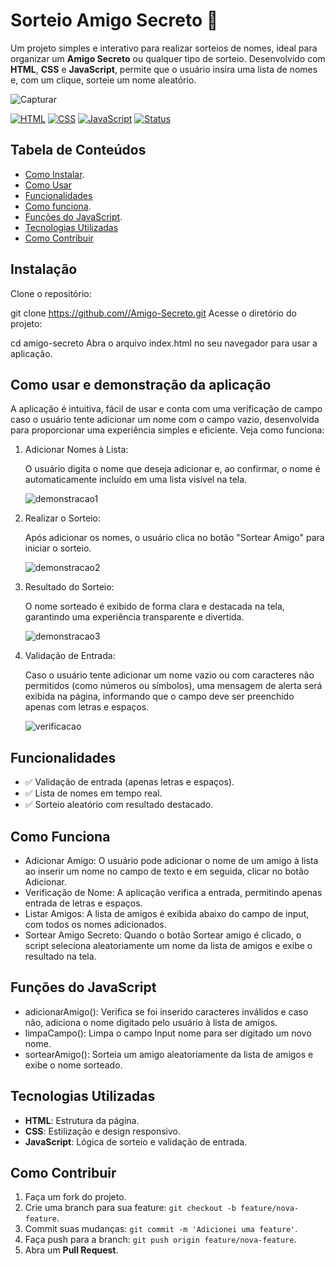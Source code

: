 # Sorteio Amigo Secreto 🎁
Um projeto simples e interativo para realizar sorteios de nomes, ideal para organizar um **Amigo Secreto** ou qualquer tipo de sorteio. Desenvolvido com **HTML**, **CSS** e **JavaScript**, permite que o usuário insira uma lista de nomes e, com um clique, sorteie um nome aleatório.

![Capturar](https://github.com/user-attachments/assets/6483e30e-077c-4217-9bce-4d28d5787db4)

[![HTML](https://img.shields.io/badge/HTML5-E34F26?style=for-the-badge&logo=html5&logoColor=white)](https://developer.mozilla.org/pt-BR/docs/Web/HTML)
[![CSS](https://img.shields.io/badge/CSS3-1572B6?style=for-the-badge&logo=css3&logoColor=white)](https://developer.mozilla.org/pt-BR/docs/Web/CSS)
[![JavaScript](https://img.shields.io/badge/JavaScript-F7DF1E?style=for-the-badge&logo=javascript&logoColor=black)](https://developer.mozilla.org/pt-BR/docs/Web/JavaScript)
[![Status](https://img.shields.io/badge/STATUS-EM%20DESENVOLVIMENTO-green?style=for-the-badge)]()


## Tabela de Conteúdos
- [Como Instalar](#Como-Instalar).
- [Como Usar](#Como-usar-e-demonstração-da-aplicação)
- [Funcionalidades](#funcionalidades)
- [Como funciona](#Como-funciona).
- [Funções do JavaScript](#Funções-do-Javascript).
- [Tecnologias Utilizadas](#Tecnologias-utilizadas)
- [Como Contribuir](#Como-contribuir)

## Instalação
Clone o repositório:

git clone https://github.com//Amigo-Secreto.git
Acesse o diretório do projeto:

cd amigo-secreto
Abra o arquivo index.html no seu navegador para usar a aplicação.

## Como usar e demonstração da aplicação
A aplicação é intuitiva, fácil de usar e conta com uma verificação de campo caso o usuário tente adicionar um nome com o campo vazio, desenvolvida para proporcionar uma experiência simples e eficiente. Veja como funciona:

1. Adicionar Nomes à Lista:

   O usuário digita o nome que deseja adicionar e, ao confirmar, o nome é automaticamente incluído em uma lista visível na tela.
   
   ![demonstracao1](https://github.com/user-attachments/assets/19c945d9-c436-4946-8064-b2c814071796)

2. Realizar o Sorteio:

   Após adicionar os nomes, o usuário clica no botão "Sortear Amigo" para iniciar o sorteio.

   ![demonstracao2](https://github.com/user-attachments/assets/25d0f143-09f0-4bc3-a8ae-192c64ef8b48)
   
3. Resultado do Sorteio:

   O nome sorteado é exibido de forma clara e destacada na tela, garantindo uma experiência transparente e divertida.
   
   ![demonstracao3](https://github.com/user-attachments/assets/c5db11e1-b345-4f24-b61e-9c8d80dda59f)

4. Validação de Entrada:

   Caso o usuário tente adicionar um nome vazio ou com caracteres não permitidos (como números ou símbolos), uma mensagem de alerta será exibida na página, informando que o campo deve 
   ser preenchido apenas com letras e espaços.
   
   ![verificacao](https://github.com/user-attachments/assets/3c074a39-ee53-40cc-872f-6601ba6e5fea)

## Funcionalidades
- ✅ Validação de entrada (apenas letras e espaços).
- ✅ Lista de nomes em tempo real.
- ✅ Sorteio aleatório com resultado destacado.

## Como Funciona

* Adicionar Amigo: O usuário pode adicionar o nome de um amigo à lista ao inserir um nome no campo de texto e em seguida, clicar no botão Adicionar.
* Verificação de Nome: A aplicação verifica a entrada, permitindo apenas entrada de letras e espaços.
* Listar Amigos: A lista de amigos é exibida abaixo do campo de input, com todos os nomes adicionados.
* Sortear Amigo Secreto: Quando o botão Sortear amigo é clicado, o script seleciona aleatoriamente um nome da lista de amigos e exibe o resultado na tela.


## Funções do JavaScript

* adicionarAmigo(): Verifica se foi inserido caracteres inválidos e caso não, adiciona o nome digitado pelo usuário à lista de amigos.
* limpaCampo(): Limpa o campo Input nome para ser digitado um novo nome.
* sortearAmigo(): Sorteia um amigo aleatoriamente da lista de amigos e exibe o nome sorteado.

## Tecnologias Utilizadas
- **HTML**: Estrutura da página.
- **CSS**: Estilização e design responsivo.
- **JavaScript**: Lógica de sorteio e validação de entrada.

## Como Contribuir
1. Faça um fork do projeto.
2. Crie uma branch para sua feature: `git checkout -b feature/nova-feature`.
3. Commit suas mudanças: `git commit -m 'Adicionei uma feature'`.
4. Faça push para a branch: `git push origin feature/nova-feature`.
5. Abra um **Pull Request**.


